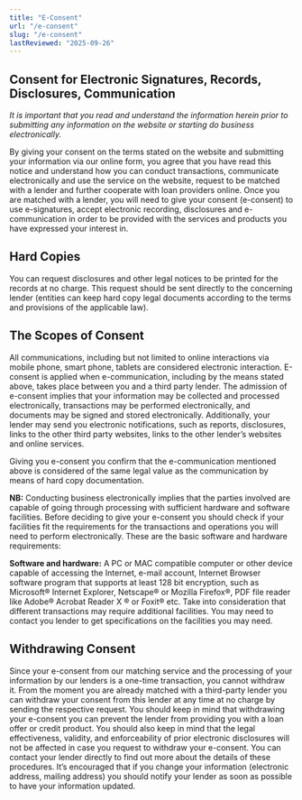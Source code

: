 ```yaml
---
title: "E-Consent"
url: "/e-consent"
slug: "/e-consent"
lastReviewed: "2025-09-26"
---
```


## Consent for Electronic Signatures, Records, Disclosures, Communication

_It is important that you read and understand the information herein prior to submitting any information on the website or starting do business electronically._ 

By giving your consent on the terms stated on the website and submitting your information via our online form, you agree that you have read this notice and understand how you can conduct transactions, communicate electronically and use the service on the website, request to be matched with a lender and further cooperate with loan providers online. Once you are matched with a lender, you will need to give your consent (e-consent) to use e-signatures, accept electronic recording, disclosures and e-communication in order to be provided with the services and products you have expressed your interest in. 

## Hard Copies

You can request disclosures and other legal notices to be printed for the records at no charge. This request should be sent directly to the concerning lender (entities can keep hard copy legal documents according to the terms and provisions of the applicable law). 

## The Scopes of Consent

All communications, including but not limited to online interactions via mobile phone, smart phone, tablets are considered electronic interaction. E-consent is applied when e-communication, including by the means stated above, takes place between you and a third party lender. The admission of e-consent implies that your information may be collected and processed electronically, transactions may be performed electronically, and documents may be signed and stored electronically. Additionally, your lender may send you electronic notifications, such as reports, disclosures, links to the other third party websites, links to the other lender’s websites and online services. 

Giving you e-consent you confirm that the e-communication mentioned above is considered of the same legal value as the communication by means of hard copy documentation. 

**NB:** Conducting business electronically implies that the parties involved are capable of going through processing with sufficient hardware and software facilities. Before deciding to give your e-consent you should check if your facilities fit the requirements for the transactions and operations you will need to perform electronically. These are the basic software and hardware requirements:

**Software and hardware:** A PC or MAC compatible computer or other device capable of accessing the Internet, e-mail account, Internet Browser software program that supports at least 128 bit encryption, such as Microsoft® Internet Explorer, Netscape® or Mozilla Firefox®, PDF file reader like Adobe® Acrobat Reader X ® or Foxit® etc. Take into consideration that different transactions may require additional facilities. You may need to contact you lender to get specifications on the facilities you may need. 

## Withdrawing Consent

Since your e-consent from our matching service and the processing of your information by our lenders is a one-time transaction, you cannot withdraw it. From the moment you are already matched with a third-party lender you can withdraw your consent from this lender at any time at no charge by sending the respective request. You should keep in mind that withdrawing your e-consent you can prevent the lender from providing you with a loan offer or credit product. You should also keep in mind that the legal effectiveness, validity, and enforceability of prior electronic disclosures will not be affected in case you request to withdraw your e-consent. You can contact your lender directly to find out more about the details of these procedures. It’s encouraged that if you change your information (electronic address, mailing address) you should notify your lender as soon as possible to have your information updated.
